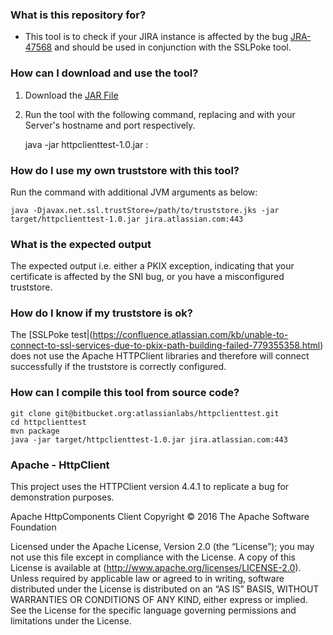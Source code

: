 ### What is this repository for? ###

* This tool is to check if your JIRA instance is affected by the bug [JRA-47568](https://jira.atlassian.com/browse/JRA-47568) and should be used in conjunction with the SSLPoke tool.

### How can I download and use the tool? ###

1. Download the [JAR File](https://bitbucket.org/atlassianlabs/httpclienttest/downloads/httpclienttest-1.0.jar)
2. Run the tool with the following command, replacing <TARGET-SERVER> and <TARGET-PORT> with your Server's hostname and port respectively. 

	java -jar httpclienttest-1.0.jar <TARGET-SERVER>:<TARGET-PORT>

	
### How do I use my own truststore with this tool? ###
Run the command with additional JVM arguments as below: 

	java -Djavax.net.ssl.trustStore=/path/to/truststore.jks -jar target/httpclienttest-1.0.jar jira.atlassian.com:443 

### What is the expected output ###

The expected output i.e. either a PKIX exception, indicating that your certificate is affected by the SNI bug, or you have a misconfigured truststore.

### How do I know if my truststore is ok? ###

The [SSLPoke test|(https://confluence.atlassian.com/kb/unable-to-connect-to-ssl-services-due-to-pkix-path-building-failed-779355358.html) does not use the Apache HTTPClient libraries and therefore will connect successfully if the truststore is correctly configured.

### How can I compile this tool from source code? ###

    git clone git@bitbucket.org:atlassianlabs/httpclienttest.git
	cd httpclienttest
    mvn package 
	java -jar target/httpclienttest-1.0.jar jira.atlassian.com:443


### Apache - HttpClient ###

This project uses the HTTPClient version 4.4.1 to replicate a bug for demonstration purposes. 

Apache HttpComponents Client
Copyright © 2016 The Apache Software Foundation

Licensed under the Apache License, Version 2.0 (the “License”); you may not use this file except in compliance with the License.  A copy of this License is available at (http://www.apache.org/licenses/LICENSE-2.0).  Unless required by applicable law or agreed to in writing, software distributed under the License is distributed on an “AS IS” BASIS, WITHOUT WARRANTIES OR CONDITIONS OF ANY KIND, either express or implied. See the License for the specific language governing permissions and limitations under the License.